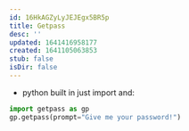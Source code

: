 ```yaml
---
id: 16HkAGZyLyJEJEgx5BR5p
title: Getpass
desc: ''
updated: 1641416958177
created: 1641105063853
stub: false
isDir: false
---
```


- python built in just import and:

```python
import getpass as gp
gp.getpass(prompt="Give me your password!")
```
